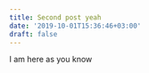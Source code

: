 ```yaml
---
title: Second post yeah
date: '2019-10-01T15:36:46+03:00'
draft: false
---
```

I am here as you know

